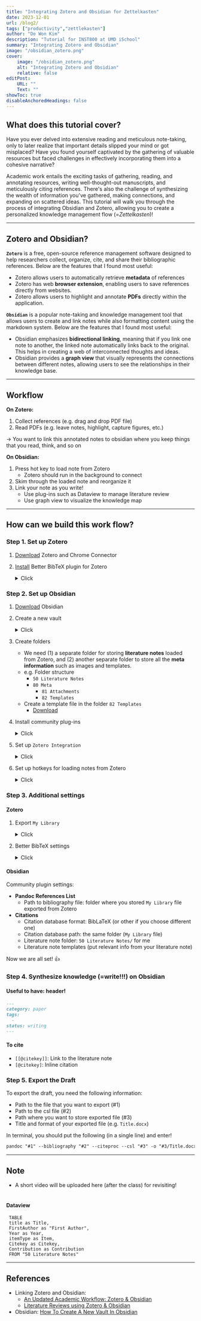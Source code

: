 ```yaml
---
title: "Integrating Zotero and Obsidian for Zettelkasten" 
date: 2023-12-01
url: /blog2/
tags: ["productivity","zettlekasten"]
author: "Do Won Kim"
description: "Tutorial for INST800 at UMD iSchool"
summary: "Integrating Zotero and Obsidian" 
image: "/obsidian_zotero.png"
cover:
    image: "/obsidian_zotero.png"
    alt: "Integrating Zotero and Obsidian"
    relative: false
editPost:
    URL: ""
    Text: ""
showToc: true
disableAnchoredHeadings: false
---
```

## What does this tutorial cover?
Have you ever delved into extensive reading and meticulous note-taking, only to later realize that important details slipped your mind or got misplaced? Have you found yourself captivated by the gathering of valuable resources but faced challenges in effectively incorporating them into a cohesive narrative?

Academic work entails the exciting tasks of gathering, reading, and annotating resources, writing well-thought-out manuscripts, and meticulously citing references. There's also the challenge of synthesizing the wealth of information you've gathered, making connections, and expanding on scattered ideas. This tutorial will walk you through the process of integrating Obsidian and Zotero, allowing you to create a personalized knowledge management flow (=*Zettelkasten*)!

---

## Zotero and Obsidian? 

**`Zotero`** is a free, open-source reference management software designed to help researchers collect, organize, cite, and share their bibliographic references. 
Below are the features that I found most useful:
- Zotero allows users to automatically retrieve **metadata** of references 
- Zotero has web **browser extension**, enabling users to save references directly from websites.
- Zotero allows users to highlight and annotate **PDFs** directly within the application.

**`Obsidian`** is a popular note-taking and knowledge management tool that allows users to create and link notes while also formatting content using the markdown system.
Below are the features that I found most useful: 
- Obsidian emphasizes **bidirectional linking**, meaning that if you link one note to another, the linked note automatically links back to the original. This helps in creating a web of interconnected thoughts and ideas.
- Obsidian provides a **graph view** that visually represents the connections between different notes, allowing users to see the relationships in their knowledge base.


---

## Workflow

**On Zotero:** 
1. Collect references (e.g. drag and drop PDF file)
2. Read PDFs (e.g. leave notes, highlight, capture figures, etc.)

→ You want to link this annotated notes to obsidian where you keep things that you read, think, and so on 

**On Obsidian:**
1. Press hot key to load note from Zotero 
   - Zotero should run in the background to connect 
2. Skim through the loaded note and reorganize it
3. Link your note as you write! 
   + Use plug-ins such as Dataview to manage literature review  
   + Use graph view to visualize the knowledge map


---

## How can we build this work flow? 

### Step 1. Set up Zotero
1. [Download](https://www.zotero.org/download/) Zotero and Chrome Connector


2. [Install](https://retorque.re/zotero-better-bibtex/installation/) Better BibTeX plugin for Zotero 
    <details>
    <summary>Click</summary>
    It looks like this on Zotero...
   
    ![](/zotero_bibtex.png)
    
    - If you click the button `Open Better BibTeX preferences...`
          
    ![](/zotero_bibtex2.png)
        
    </details>


### Step 2. Set up Obsidian 

1. [Download](https://obsidian.md/) Obsidian 

2. Create a new vault 
    <details> <summary> Click </summary>

    1) Set your vault name and path
    ![](/obsidian_1.png)
     
    2) Click `Create` and now you're in! 
    ![](/obsidian_2.png)
    </details>

3. Create folders 
   - We need (1) a separate folder for storing **literature notes** loaded from Zotero, and 
   (2) another separate folder to store all the **meta information** such as images and templates.
   - e.g. Folder structure
     - `50 Literature Notes` 
     - `80 Meta`
       - `81 Attachments`
       - `82 Templates`
   - Create a template file in the folder `82 Templates`
      - [Download](/templates.md)

4. Install community plug-ins
   <details> <summary> Click </summary>

   1) Click `settings` (gear icon in the bottom left) 
   2) `Community plugins` >> `Turn on community plugins`
      ![](/obsidian_3.png)
   3) `Browse` 
   ![](/obsidian_4.png)
   4) Search for `Zotero Integration` and click `Install`
   ![](/obsidian_5.png)
   5) In this way, install the following community plugins: 
   `Pandoc Plugin`,`Pandoc Reference List`,`Citations`, `Dataview`, and `Admonition`
   <br></br>
   6) Enable installed plugins
   ![](/obsidian_6.png)
   7) Now, scroll down in the left panel (community plugins) and click `Zotero Integration` ! 
   </details>

5. Set up `Zotero Integration` 
   <details> <summary> Click </summary>

   1) Note import loaction: `50 Literature Notes/`
   2) Import Formats: Click `Add Import Format` and put in information
      - Name: `Create Literature Note`
      - Output path: `50 Literature Notes/@{{citekey}}.md`
      - Image output path: `80 Meta/81 Attachments/{{citekey}}/`
      - Template file: put your template file here 
      - Bibliography style: pick one 
   ![](/obsidian_7.png)
   
   </details>

6. Set up hotkeys for loading notes from Zotero
      <details> <summary> Click </summary>
   
      - Press `Hotkeys` in the left panel >> Set hotkeys for `Create Literature Note`
 
      ![](/obsidian_8.png)
   
      </details>



### Step 3. Additional settings

#### Zotero 

1. Export `My Library`
   <details> <summary> Click </summary>

   1) Right-click on `My Library` folder and click `Export Library`
   2) You will see the following screen: 
   ![](/zotero_1.png)
      - Must click `Export Notes` and `Keep updated` >> `OK` >> Select path  
   </details>

2. Better BibTeX settings
   <details> <summary> Click </summary>

   1) `Settings` >> `Cite` : You will see the following screen:
      ![](/zotero_2.png)
   2) Click `Style Editor` >> choose your CSL(=citation style language) and click `save as`  
   ![](/zotero_3.png)
   
   </details>


#### Obsidian 

Community plugin settings: 

- **Pandoc References List** 
  - Path to bibliography file: folder where you stored `My Library` file exported from Zotero 
- **Citations** 
  - Citation database format: BibLaTeX (or other if you choose different one)
  - Citation database path: the same folder (`My Library` file) 
  - Literature note folder: `50 Literature Notes/` for me 
  - Literature note templates (put relevant info from your literature note)

   
Now we are all set! 👍

### Step 4. Synthesize knowledge (=write!!!) on Obsidian


#### Useful to have: header! 
```markdown
---
category: paper
tags:
  - 
status: writing
---
```
#### To cite
- `[[@citekey]]`: Link to the literature note
- `[@citekey]`: Inline citation  


### Step 5. Export the Draft

To export the draft, you need the following information:
- Path to the file that you want to export (#1)
- Path to the csl file (#2)
- Path where you want to store exported file (#3) 
- Title and format of your exported file (e.g. `Title.docx`)

In terminal, you should put the following (in a single line) and enter! 
```markdown
pandoc "#1" --bibliography "#2" --citeproc --csl "#3" -o "#3/Title.docx"
```



---
## Note
- A short video will be uploaded here (after the class) for revisiting! 
<br></br>

#### Dataview  

  ```dataview  
   TABLE  
   title as Title,  
   FirstAuthor as "First Author",  
   Year as Year,  
   itemType as Item,  
   Citekey as Citekey,  
   Contribution as Contribution  
   FROM "50 Literature Notes"  
   ```




---
## References
- Linking Zotero and Obsidian: 
  - [An Updated Academic Workflow: Zotero & Obsidian](https://medium.com/@alexandraphelan/an-updated-academic-workflow-zotero-obsidian-cffef080addd)
  - [Literature Reviews using Zotero & Obsidian](https://medium.com/@alexandraphelan/literature-reviews-using-zotero-obsidian-66eba1565d78)
- Obsidian: [How To Create A New Vault In Obsidian](https://www.alphr.com/obsidian-how-to-create-a-new-vault/)
